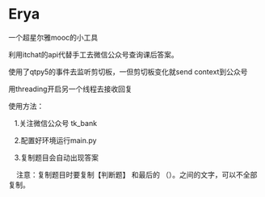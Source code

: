 # Erya
一个超星尔雅mooc的小工具

利用itchat的api代替手工去微信公众号查询课后答案。

使用了qtpy5的事件去监听剪切板，一但剪切板变化就send context到公众号

用threading开启另一个线程去接收回复





使用方法：

    1.关注微信公众号 tk_bank
    
    2.配置好环境运行main.py
    
    3.复制题目会自动出现答案
    
    
注意：复制题目时要复制【判断题】 和最后的 （）。之间的文字，可以不全部复制。


